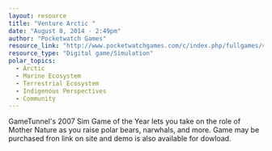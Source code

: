 ```yaml
---
layout: resource
title: "Venture Arctic "
date: "August 8, 2014 - 2:49pm"
author: "Pocketwatch Games"
resource_link: "http://www.pocketwatchgames.com/c/index.php/fullgames/venture-arctic"
resource_type: "Digital game/Simulation"
polar_topics:
  - Arctic
  - Marine Ecosystem
  - Terrestrial Ecosystem
  - Indigenous Perspectives
  - Community
---
```


GameTunnel's 2007 Sim Game of the Year lets you take on the role of Mother Nature as you raise polar bears, narwhals, and more.  Game may be purchased fron link on site and demo is also available for dowload.
